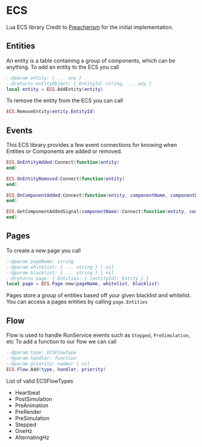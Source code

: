 # ECS
Lua ECS library
Credit to [Preacherism](https://twitter.com/preacher_online) for the initial implementation.

## Entities
An entity is a table containing a group of components, which can be anything.
To add an entity to the ECS you call
```lua
--@param entity: { ... any }
--@returns entityObject: { EntityId: string, ... any }
local entity = ECS.AddEntity(entity)
```

To remove the entity from the ECS you can call
```lua
ECS.RemoveEntity(entity.EntityId)
```

## Events
This ECS library provides a few event connections for knowing when Entities or Components
are added or removed.
```lua
ECS.OnEntityAdded:Connect(function(entity)
end)

ECS.OnEntityRemoved:Connect(function(entity)
end)

ECS.OnComponentAdded:Connect(function(entity, componentName, componentData)
end)

ECS.GetComponentAddedSignal(componentName):Connect(function(entity, componentData)
end)
```

## Pages
To create a new page you call
```lua
--@param pageName: string
--@param whitelist: { ... string } | nil
--@param blacklist: { ... string } | nil
--@returns page: { Entities: { [entityId]: Entity } }
local page = ECS.Page.new(pageName, whitelist, blacklist)
```
Pages store a group of entities based off your given blacklist and whitelist.
You can access a pages entities by calling ``page.Entities``

## Flow
Flow is used to handle RunService events such as ``Stepped``, ``PreSimulation``, etc
To add a function to our flow we can call
```lua
--@param type: ECSFlowType
--@param handler: function
--@param priority: number | nil
ECS.Flow.Add(type, handler, priority)
```

List of valid ECSFlowTypes
- Heartbeat
- PostSimulation
- PreAnimation
- PreRender
- PreSimulation
- Stepped
- OneHz
- AlternatingHz
